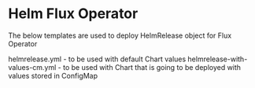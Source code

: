 # Helm Flux Operator

The below templates are used to deploy HelmRelease object for Flux Operator

helmrelease.yml - to be used with default Chart values
helmrelease-with-values-cm.yml - to be used with Chart that is going to be deployed with values stored in ConfigMap
